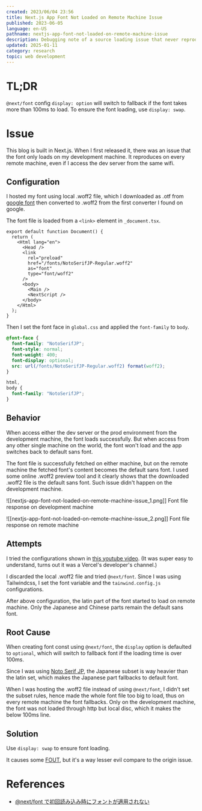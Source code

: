 ```yaml
---
created: 2023/06/04 23:56
title: Next.js App Font Not Loaded on Remote Machine Issue
published: 2023-06-05
language: en-US
pathname: nextjs-app-font-not-loaded-on-remote-machine-issue
description: Debugging note of a source loading issue that never reproduces on the dev machine.
updated: 2025-01-11
category: research
topic: web development
---
```


# TL;DR

`@next/font` config `display: option` will switch to fallback if the font takes more than 100ms to load. To ensure the font loading, use `display: swap`.

# Issue

This blog is built in Next.js. When I first released it, there was an issue that the font only loads on my development machine. It reproduces on every remote machine, even if I access the dev server from the same wifi.

## Configuration

I hosted my font using local .woff2 file, which I downloaded as .otf from [google font](https://fonts.google.com/) then converted to .woff2 from the first converter I found on google.

The font file is loaded from a `<link>` element in `_document.tsx`.

```tsx
export default function Document() {
  return (
    <Html lang="en">
      <Head />
      <link
        rel="preload"
        href="/fonts/NotoSerifJP-Regular.woff2"
        as="font"
        type="font/woff2"
      />
      <body>
        <Main />
        <NextScript />
      </body>
    </Html>
  );
}
```

Then I set the font face in `global.css` and applied the `font-family` to `body`.

```css
@font-face {
  font-family: "NotoSerifJP";
  font-style: normal;
  font-weight: 400;
  font-display: optional;
  src: url(/fonts/NotoSerifJP-Regular.woff2) format(woff2);
}

html,
body {
  font-family: "NotoSerifJP";
}
```

## Behavior

When access either the dev server or the prod environment from the development machine, the font loads successfully. But when access from any other single machine on the world, the font won't load and the app switches back to default sans font.

The font file is successfully fetched on either machine, but on the remote machine the fetched font's content becomes the default sans font. I used some online .woff2 preview tool and it clearly shows that the downloaded .woff2 file is the default sans font. Such issue didn't happen on the development machine.

![[nextjs-app-font-not-loaded-on-remote-machine-issue_1.png]]
Font file response on development machine

![[nextjs-app-font-not-loaded-on-remote-machine-issue_2.png]]
Font file response on remote machine

## Attempts

I tried the configurations shown in [this youtube video](https://www.youtube.com/watch?v=L8_98i_bMMA).
(It was super easy to understand, turns out it was a Vercel's developer's channel.)

I discarded the local .woff2 file and tried `@next/font`. Since I was using Tailwindcss, I set the font variable and the `tainwind.config.js` configurations.

After above configuration, the latin part of the font started to load on remote machine. Only the Japanese and Chinese parts remain the default sans font.

## Root Cause

When creating font const using `@next/font`, the `display` option is defaulted to `optional`, which will switch to fallback font if the loading time is over 100ms.

Since I was using [Noto Serif JP](https://fonts.google.com/noto/specimen/Noto+Serif+JP?query=noto+se), the Japanese subset is way heavier than the latin set, which makes the Japanese part fallbacks to default font.

When I was hosting the .woff2 file instead of using `@next/font`, I didn't set the subset rules, hence made the whole font file too big to load, thus on every remote machine the font fallbacks. Only on the development machine, the font was not loaded through http but local disc, which it makes the below 100ms line.

## Solution

Use `display: swap` to ensure font loading.

It causes some [FOUT](https://fonts.google.com/knowledge/glossary/fout), but it's a way lesser evil compare to the origin issue.

# References

- [@next/font で初回読み込み時にフォントが適用されない](https://www.satoooh.org/posts/next-font-display)
